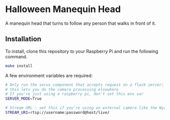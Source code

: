 # Halloween Manequin Head
A manequin head that turns to follow any person that walks in front of it.

## Installation
To install, clone this repository to your Raspberry Pi and run the following command.
```bash
make install
```

A few environment variables are required:

```bash
# Only run the servo component that accepts request on a flask server;
# this lets you do the camera processing elsewhere
# If you're just using a raspberry pi, don't set this env var
SERVER_MODE=True

# Stream URL - set this if you're using an external camera like the Wyze V2
STREAM_URI=rtsp://username:password@host/live/
```
